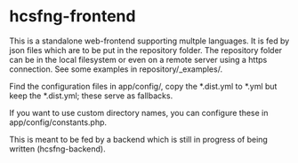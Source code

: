 # hcsfng-frontend

This is a standalone web-frontend supporting multple languages. It is fed by json files which are to be put in the repository folder. The repository folder can be in the local filesystem or even on a remote server using a https connection. See some examples in repository/_examples/.

Find the configuration files in app/config/, copy the *.dist.yml to *.yml but keep the *.dist.yml; these serve as fallbacks.

If you want to use custom directory names, you can configure these in app/config/constants.php.

This is meant to be fed by a backend which is still in progress of being written (hcsfng-backend).
